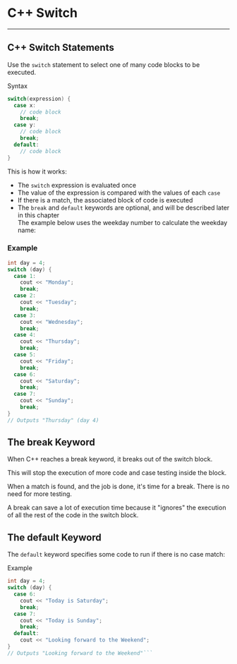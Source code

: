 # C++ Switch 
<hr>

## C++ Switch Statements
Use the `switch` statement to select one of many code blocks to be executed.

Syntax
```c++
switch(expression) {
  case x:
    // code block
    break;
  case y:
    // code block
    break;
  default:
    // code block
}
```
This is how it works:<br>
* The `switch` expression is evaluated once <br>
* The value of the expression is compared with the values of each `case` <br>
* If there is a match, the associated block of code is executed <br>
* The `break` and `default` keywords are optional, and will be described later in this chapter<br>
The example below uses the weekday number to calculate the weekday name:

### Example 
```c++
int day = 4;
switch (day) { 
  case 1:
    cout << "Monday";
    break;
  case 2:
    cout << "Tuesday";
    break;
  case 3:
    cout << "Wednesday";
    break;
  case 4:
    cout << "Thursday";
    break;
  case 5:
    cout << "Friday";
    break;
  case 6:
    cout << "Saturday";
    break;
  case 7:
    cout << "Sunday";
    break;
}
// Outputs "Thursday" (day 4)
```
## The break Keyword
When C++ reaches a break keyword, it breaks out of the switch block. <br>

This will stop the execution of more code and case testing inside the block.<br>

When a match is found, and the job is done, it's time for a break. There is no need for more testing.<br>

A break can save a lot of execution time because it "ignores" the execution of all the rest of the code in the switch block.

## The default Keyword
The `default` keyword specifies some code to run if there is no case match:

Example
```c++
int day = 4;
switch (day) {
  case 6:
    cout << "Today is Saturday";
    break;
  case 7:
    cout << "Today is Sunday";
    break;
  default:
    cout << "Looking forward to the Weekend";
}
// Outputs "Looking forward to the Weekend"```